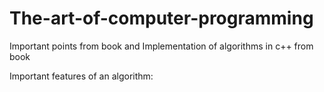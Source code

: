 # The-art-of-computer-programming
Important points from book and Implementation of algorithms in c++ from book 

Important features of an algorithm:

